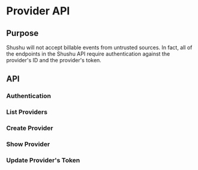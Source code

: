 # Provider API

## Purpose

Shushu will not accept billable events from untrusted sources. In fact,
all of the endpoints in the Shushu API require authentication against
the provider's ID and the provider's token.

## API

### Authentication

### List Providers
### Create Provider
### Show Provider
### Update Provider's Token
